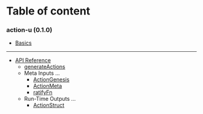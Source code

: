 # Table of content 

### action-u (0.1.0)

* [Basics](basics.md)

----
* [API Reference](api.md)
  * [generateActions](api.md#generateActions)
  * Meta Inputs ...
    * [ActionGenesis](api.md#ActionGenesis)
    * [ActionMeta](api.md#ActionMeta)
    * [ratifyFn](api.md#ratifyFn)
  * Run-Time Outputs ...
    * [ActionStruct](api.md#ActionStruct)
